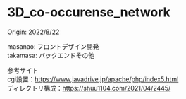 # 3D_co-occurense_network
Origin: 2022/8/22  

masanao: フロントデザイン開発  
takamasa: バックエンドその他  

参考サイト  
cgi設置：https://www.javadrive.jp/apache/php/index5.html  
ディレクトリ構成：https://shuu1104.com/2021/04/2445/
